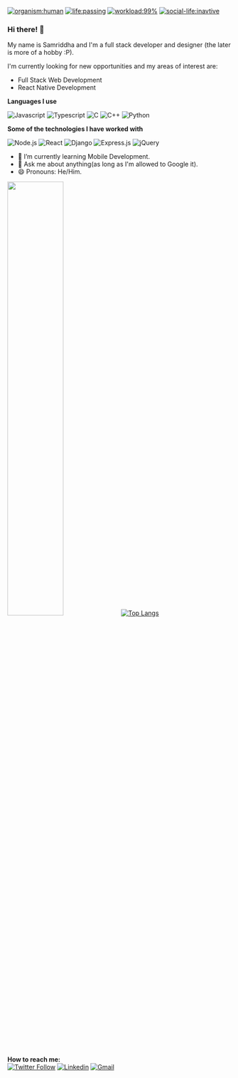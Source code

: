 [![organism:human](https://img.shields.io/badge/organism-human-%238D5524)](https://img.shields.io/badge/organism-human-%238D5524)
[![life:passing](https://img.shields.io/badge/life%20-passing-%2335B142)](https://img.shields.io/badge/life%20-passing-%2335B142)
[![workload:99%](https://img.shields.io/badge/work--load-99%25-%23CF692A)](https://img.shields.io/badge/work--load-99%25-%23CF692A)
[![social-life:inavtive](https://img.shields.io/badge/social--life-inactive-lightgrey)](https://img.shields.io/badge/social--life-inactive-lightgrey)

### Hi there! 👋

My name is Samriddha and I'm a full stack developer and designer (the later is more of a hobby :P).

I'm currently looking for new opportunities and my areas of interest are:

- Full Stack Web Development
- React Native Development

**Languages I use**

![Javascript](https://img.shields.io/badge/JavaScript-F7DF1E?style=for-the-badge&logo=javascript&logoColor=black)
![Typescript](https://img.shields.io/badge/TypeScript-007ACC?style=for-the-badge&logo=typescript&logoColor=white)
![C](https://img.shields.io/badge/C-CC342D?style=for-the-badge&logo=c&logoColor=white)
![C++](https://img.shields.io/badge/C++-0095D5?&style=for-the-badge&logo=cplusplus&logoColor=white)
![Python](https://img.shields.io/badge/Python-3776AB?style=for-the-badge&logo=python&logoColor=white)

**Some of the technologies I have worked with**

![Node.js](https://img.shields.io/badge/Node.js-43853D?style=for-the-badge&logo=node.js&logoColor=white)
![React](https://img.shields.io/badge/React-20232A?style=for-the-badge&logo=react&logoColor=61DAFB)
![Django](https://img.shields.io/badge/Django-20232A?style=for-the-badge&logo=django&logoColor=#092E20)
![Express.js](https://img.shields.io/badge/Express.js-43853D?style=for-the-badge&logo=node.js&logoColor=white)
![jQuery](https://img.shields.io/badge/jQuery-0769AD?style=for-the-badge&logo=jquery&logoColor=white)

- 🌱 I’m currently learning Mobile Development.
- 💬 Ask me about anything(as long as I'm allowed to Google it).
- 😄 Pronouns: He/Him.

<img width="50%" src="https://github-readme-stats.vercel.app/api?username=samyc2002&show_icons=true&hide_border=true" /> [![Top Langs](https://github-readme-stats.vercel.app/api/top-langs/?username=samyc2002&show_icons=true&theme=light&layout=compact&hide_title=true)](https://github.com/samyc2002)

<!-- ***Blog***

[![Hashnode](https://img.shields.io/badge/Hashnode-2962FF?style=for-the-badge&logo=hashnode&logoColor=white)](https://hashnode.com/@paulzay) -->
 
**How to reach me:**  
[![Twitter Follow](https://img.shields.io/twitter/follow/samy_0202?style=social)](https://twitter.com/samy_0202)
[![Linkedin](https://img.shields.io/badge/-LinkedIn-blue?style=flat&logo=Linkedin&logoColor=white)](https://www.linkedin.com/in/samriddha-chattopadhyay-b13555200/)
[![Gmail](https://img.shields.io/badge/-Gmail-c14438?style=flat&logo=Gmail&logoColor=white)](mailto:200020040@iitdh.ac.in)


